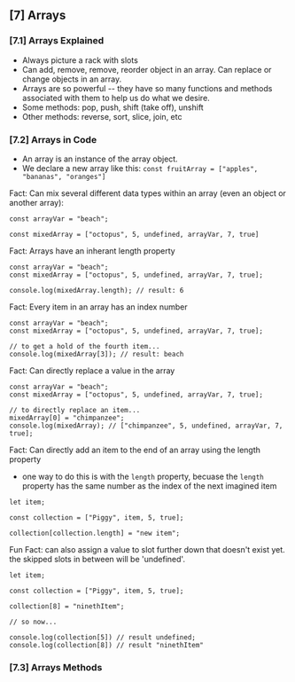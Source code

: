 ## [7] Arrays

### [7.1] Arrays Explained
* Always picture a rack with slots
* Can add, remove, remove, reorder object in an array. Can replace or change objects in an array.
* Arrays are so powerful -- they have so many functions and methods associated with them to help us do what we desire.
* Some methods: pop, push, shift (take off), unshift
* Other methods: reverse, sort, slice, join, etc

### [7.2] Arrays in Code
* An array is an instance of the array object.
* We declare a new array like this: `const fruitArray = ["apples", "bananas", "oranges"]`

Fact: Can mix several different data types within an array (even an object or another array):
```
const arrayVar = "beach";

const mixedArray = ["octopus", 5, undefined, arrayVar, 7, true]
```

Fact: Arrays have an inherant length property
```
const arrayVar = "beach";
const mixedArray = ["octopus", 5, undefined, arrayVar, 7, true];

console.log(mixedArray.length); // result: 6
```

Fact: Every item in an array has an index number
```
const arrayVar = "beach";
const mixedArray = ["octopus", 5, undefined, arrayVar, 7, true];

// to get a hold of the fourth item...
console.log(mixedArray[3]); // result: beach
```

Fact: Can directly replace a value in the array
```
const arrayVar = "beach";
const mixedArray = ["octopus", 5, undefined, arrayVar, 7, true];

// to directly replace an item...
mixedArray[0] = "chimpanzee";
console.log(mixedArray); // ["chimpanzee", 5, undefined, arrayVar, 7, true];
```

Fact: Can directly add an item to the end of an array using the length property
- one way to do this is with the `length` property, becuase the `length` property has the same number as the index of the next imagined item
```
let item;

const collection = ["Piggy", item, 5, true];

collection[collection.length] = "new item";
```

Fun Fact: can also assign a value to slot further down that doesn't exist yet. the skipped slots in between will be 'undefined'.
```
let item;

const collection = ["Piggy", item, 5, true];

collection[8] = "ninethItem";

// so now...

console.log(collection[5]) // result undefined;
console.log(collection[8]) // result "ninethItem"
```

### [7.3] Arrays Methods
